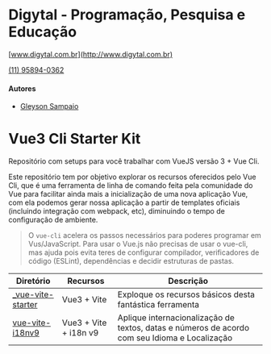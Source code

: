 # Digytal - Programação, Pesquisa e Educação
[www.digytal.com.br](http://www.digytal.com.br)

[(11) 95894-0362](https://api.whatsapp.com/send?phone=5511958940362)

#### Autores
- [Gleyson Sampaio](https://github.com/glysns)

# Vue3 Cli Starter Kit
Repositório com setups para você trabalhar com VueJS versão 3 + Vue Cli.

Este repositório tem por objetivo explorar os recursos oferecidos pelo Vue Cli, que é uma ferramenta de linha de comando feita pela comunidade do Vue para facilitar ainda mais a inicialização de uma nova aplicação Vue, com ela podemos gerar nossa aplicação a partir de templates oficiais (incluindo integração com webpack, etc), diminuindo o tempo de configuração de ambiente.

> O `vue-cli` acelera os passos necessários para poderes programar em Vus/JavaScript. Para usar o Vue.js não precisas de usar o vue-cli, mas ajuda pois evita teres de configurar compilador, verificadores de código (ESLint), dependências e decidir estruturas de pastas.

 
|Diretório|Recursos|Descrição|
|----------|---------|-------|
|[_vue-vite-starter](https://github.com/glysns/vue-starterkit/tree/main/vue-vite/_vue-vite-starter)|Vue3 + Vite|Exploque os recursos básicos desta fantástica ferramenta|
|[vue-vite-i18nv9](https://github.com/glysns/vue-starterkit/tree/main/vue-vite/vue-vite-i18nv9)|Vue3 + Vite + i18n v9|Aplique internacionalização de textos, datas e números de acordo com seu Idioma e Localização|
